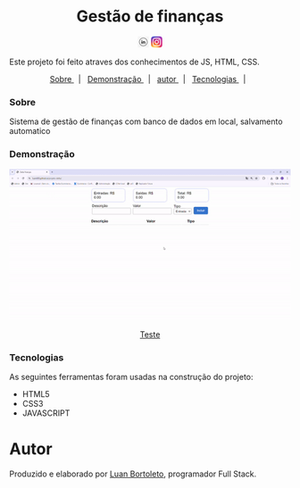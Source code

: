 <h1 align="center">Gestão de finanças</h1>
<p  align='center'> 
 <a href= 'https://www.linkedin.com/in/luan-bortoleto-590490234/'>
 <img alt='Luan Bortoleto [Linkedin]' src='./iconlink.jpg' width=20px></a>
  <a href='https://www.instagram.com/luanbortoleto/'><img alt='Luan Bortoleto [Instagram]' src='./iconinsta2.png' width=20px></a>
  </p>
  
  <p> Este projeto foi feito atraves dos conhecimentos de JS, HTML, CSS.
 </p>
 
 <p align='center'>
  <a href= '#sobre'> Sobre </a> &nbsp;&nbsp;|&nbsp;&nbsp;
 <a href= '#demonstração'> Demonstração </a> &nbsp;&nbsp;|&nbsp;&nbsp;
 <a href= '#autor'> autor </a> &nbsp;&nbsp;|&nbsp;&nbsp;
 <a href= '#tecnologias'> Tecnologias </a> &nbsp;&nbsp;|&nbsp;&nbsp;
 </p>
 
 
 ### Sobre
 
Sistema de gestão de finanças com banco de dados em local, salvamento automatico
 
 
 ### Demonstração
 
 <img src= './gif.delta.gif'>
 <p align='center' font-size=20px> <a href=https://luan400.github.io/Jogo-da-velha-vs-bot/>Teste</a></p>
 
 
### Tecnologias

As seguintes ferramentas foram usadas na construção do projeto:

<div>
<ul>
<li>HTML5</li>
<li>CSS3</li>
<li>JAVASCRIPT</li>
</ul>
</div>
 
 # Autor 
 <p> Produzido e elaborado por <a href='https://www.instagram.com/luanbortoleto/'>Luan Bortoleto</a>, programador Full Stack.</p>
